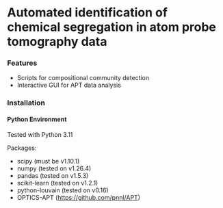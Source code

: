 # Automated identification of chemical segregation in atom probe tomography data
### Features
* Scripts for compositional community detection
* Interactive GUI for APT data analysis

### Installation
#### Python Environment
Tested with Python 3.11

Packages:
* scipy (must be v1.10.1)
* numpy (tested on v1.26.4)
* pandas (tested on v1.5.3)
* scikit-learn (tested on v1.2.1)
* python-louvain (tested on v0.16)
* OPTICS-APT (https://github.com/pnnl/APT)
